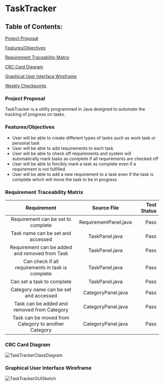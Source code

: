 # TaskTracker
## Table of Contents:

[Project Proposal](https://github.com/BD2311/TaskTracker/#project-proposal)

[Features/Objectives](https://github.com/BD2311/TaskTracker/#featuresobjectives)

[Requirement Traceability Matrix](https://github.com/BD2311/TaskTracker/#requirement-traceability-matrix)

[CRC Card Diagram](https://github.com/BD2311/TaskTracker/#crc-card-diagram)

[Graphical User Interface Wireframe](https://github.com/BD2311/TaskTracker/#graphical-user-interface-wireframe)

[Weekly Checkpoints](https://github.com/BD2311/TaskTracker/#weekly-checkpoints)



### Project Proposal
TaskTracker is a utility programmed in Java designed to automate the tracking of progress on tasks.

### Features/Objectives
- User will be able to create different types of tasks such as work task or personal task
- User will be able to add requirements to each task
- User will be able to check off requirements and system will automatically mark tasks as complete if all requirements are checked off
- User will be able to forcibly mark a task as complete even if a requirement is not fulfilled
- User will be able to add a new requirement to a task even if the task is complete which will move the task to be in progress

### Requirement Traceability Matrix
| Requirement | Source File | Test Status |
|    :---:    |    :---:    |     ---:    |
| Requirement can be set to complete | RequirementPanel.java | Pass |
| Task name can be set and accessed | TaskPanel.java | Pass |
| Requirement can be added and removed from Task | TaskPanel.java | Pass |
| Can check if all requirements in task is complete | TaskPanel.java | Pass |
| Can set a task to complete | TaskPanel.java | Pass |
| Category name can be set and accessed | CategoryPanel.java | Pass |
| Task can be added and removed from Category | CategoryPanel.java | Pass |
| Task can be moved from Category to another Category | CategoryPanel.java | Pass |

### CRC Card Diagram
![TaskTrackerClassDiagram](https://github.com/BD2311/TaskTracker/assets/164386430/5cf94afe-ae8d-4d34-9f54-074a8bfa1dcd)

### Graphical User Interface Wireframe
![TaskTrackerGUISketch](https://github.com/BD2311/TaskTracker/assets/164386430/44cea94e-fa3c-41aa-b440-549782d90872)
